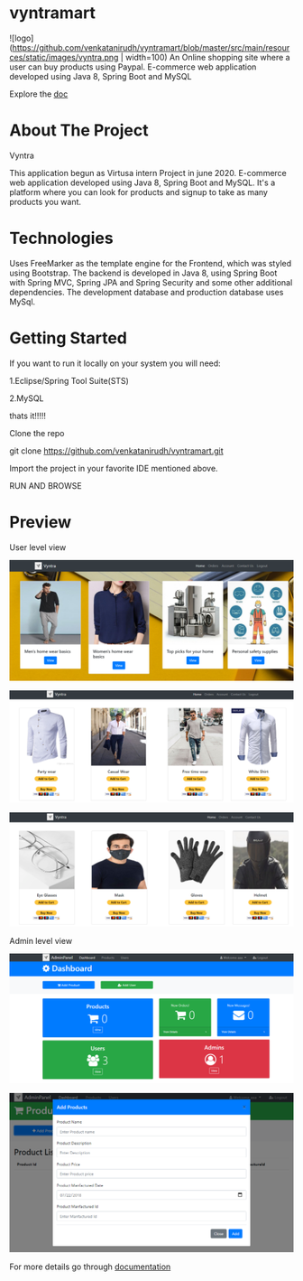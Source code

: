 # vyntramart
![logo](https://github.com/venkatanirudh/vyntramart/blob/master/src/main/resources/static/images/vyntra.png | width=100)
An Online shopping site where a user can buy products using Paypal. E-commerce web application developed using Java 8, Spring Boot and MySQL


Explore the [doc](https://github.com/venkatanirudh/vyntramart/tree/master/Documentation)

# About The Project

Vyntra


This application begun as Virtusa intern Project in june 2020.
E-commerce web application developed using Java 8, Spring Boot and MySQL.
It's a platform where you can look for products and signup to take as many products you want.

# Technologies
Uses FreeMarker as the template engine for the Frontend, which was styled using Bootstrap.
The backend is developed in Java 8, using Spring Boot with Spring MVC, Spring JPA and Spring Security and some other additional dependencies.
The development database and production database uses MySql.

# Getting Started
If you want to run it locally on your system you will need:

  1.Eclipse/Spring Tool Suite(STS)
  
  2.MySQL

thats it!!!!!

Clone the repo

git clone https://github.com/venkatanirudh/vyntramart.git

Import the project in your favorite IDE mentioned above.

RUN AND BROWSE

# Preview
User level view

![Vyntra](https://github.com/venkatanirudh/vyntramart/blob/master/screenshots/vyntra.PNG)

![Vyntra](https://github.com/venkatanirudh/vyntramart/blob/master/screenshots/men.PNG)

![Vyntra](https://github.com/venkatanirudh/vyntramart/blob/master/screenshots/personal.PNG)

Admin level view

![Vyntra](https://github.com/venkatanirudh/vyntramart/blob/master/screenshots/adminpanel.PNG)

![vyntra](https://github.com/venkatanirudh/vyntramart/blob/master/screenshots/addproducts.PNG)

For more details go through [documentation](https://github.com/venkatanirudh/vyntramart/tree/master/Documentation)
